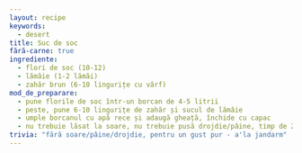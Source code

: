 ```yaml
---
layout: recipe
keywords:
  - desert
title: Suc de soc
fără-carne: true
ingrediente:
  - flori de soc (10-12)
  - lămâie (1-2 lămâi)
  - zahăr brun (6-10 lingurițe cu vârf)
mod_de_preparare:
  - pune florile de soc într-un borcan de 4-5 litrii
  - peste, pune 6-10 lingurițe de zahăr și sucul de lămâie
  - umple borcanul cu apă rece și adaugă gheață, închide cu capac
  - nu trebuie lăsat la soare, nu trebuie pusă drojdie/pâine, timp de 2 zile amesteca apoi pune la frigider
trivia: "fără soare/pâine/drojdie, pentru un gust pur - a'la jandarm"
---
```

